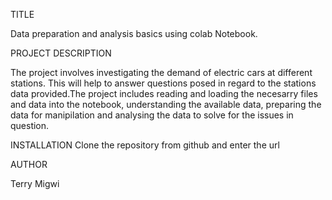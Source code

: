 TITLE

Data preparation and analysis basics using colab Notebook.

PROJECT DESCRIPTION

The project involves investigating the demand of electric cars at different stations. This will help to answer questions posed in regard to the stations data provided.The project includes reading and loading the necesarry files and data into the notebook, understanding the available data, preparing the data for manipilation and analysing the data to solve for the issues in question.

INSTALLATION 
Clone the repository from github and enter the url


AUTHOR

Terry Migwi




















